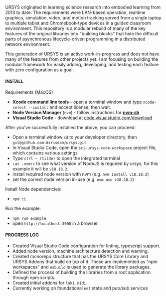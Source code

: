 URSYS originated in learning science research into embodied learning from 2013 to date. The requirements were LAN-based operation, realtime graphics, simulation, video, and motion tracking served from a single laptop to multiple tablet and Chromebook-type devices in a guided classroom environment. This repository is a modular rebuild of many of the key features of the original libraries into "building blocks" that hide the difficult parts of asynchronous lifecycle-driven programming in a distributed network environment. 

This generation of URSYS is an active work-in-progress and does not have many of the features from other projects yet. I am focusing on building the modular framework for easily adding, developing, and testing each feature with zero configuration as a goal. 

#### INSTALL

Requirements (MacOS) 
* **Xcode command line tools** - open a terminal window and type `xcode-select --install` and accept license, then wait.
* **Node Version Manager** (`nvm`) - follow instructions for **[nvm-sh](https://github.com/nvm-sh/nvm?tab=readme-ov-file#installing-and-updating)**
* **Visual Studio Code** - download at [code.visualstudio.com/download](https://code.visualstudio.com/download)

After you've successfully installed the above, you can proceed:

* Open a terminal window `cd` to your developer directory, then `git@github.com:dsriseah/ursys.git`
* In Visual Studio Code, open the `sri-ursys.code-workspace` project file, which contains various settings
* Type `ctrl ~ (tilde)` to open the integrated terminal
* `cat .nvmrc` to see what version of NodeJS is required by ursys; for this example it will be `v18.18.2`.
* install required node version with nvm (e.g. `nvm install v18.18.2`)
* set the correct node version in-use (e.g. `nvm use v18.18.2`)

Install Node dependencies:

* `npm ci`

Run the example:

* `npm run example`
* open `http://localhost:3000` in a browser

#### PROGRESS LOG

* Created Visual Studio Code configuration for linting, typescript support.
* Added node version, machine architecture detection and warning.
* Created monorepo structure that has the URSYS Core Library and URSYS Addons that build on top of it. These are implemented as "npm workspaces" and `esbuild` is used to generate the library packages. 
* Defined the process of building the libraries from a root application through npm scripts. 
* Created initial addons for `loki`, `midi`
* Currently working on foundational `net` state and pub/sub services

